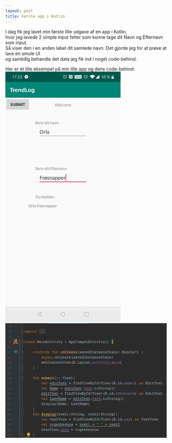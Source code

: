 ```yaml
---
layout: post
title: Første app i Kotlin
---
```

I dag fik jeg lavet min første lille udgave af en app i Kotlin, <br>
hvor jeg lavede 2 simple input felter som kunne tage dit Navn og Efternavn som input. <br>
Så viser den i en anden label dit samlede navn. Det gjorde jeg for at prøve at lave en smule UI <br>
og samtidig behandle det data jeg fik ind i noget code-behind. <br>
  
    
Her er et lille eksempel på min lille app og dens code-behind: <br>
![](/images/firstappPICC02-06.jpg) <br>
![](/images/codepic02-06.png)
